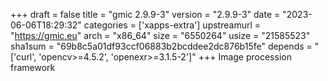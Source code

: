 +++
draft = false
title = "gmic 2.9.9-3"
version = "2.9.9-3"
date = "2023-06-06T18:29:32"
categories = ['xapps-extra']
upstreamurl = "https://gmic.eu"
arch = "x86_64"
size = "6550264"
usize = "21585523"
sha1sum = "69b8c5a01df93ccf06883b2bcddee2dc876b15fe"
depends = "['curl', 'opencv>=4.5.2', 'openexr>=3.1.5-2']"
+++
Image procession framework